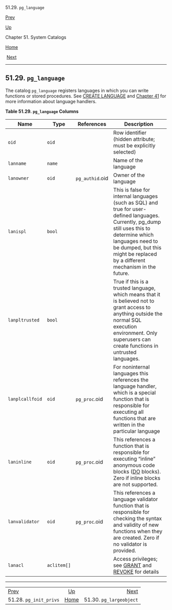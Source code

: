 <div class="navheader" data-xmlns="http://www.w3.org/TR/xhtml1/transitional">

51.29. `pg_language`

</div>

[Prev](catalog-pg-init-privs.html "51.28. pg_init_privs") 

[Up](catalogs.html "Chapter 51. System Catalogs")

Chapter 51. System Catalogs

[Home](index.html "PostgreSQL 10.3 Documentation")

 [Next](catalog-pg-largeobject.html "51.30. pg_largeobject")

-----

<div id="CATALOG-PG-LANGUAGE" class="sect1">

<div class="titlepage">

<div>

<div>

## 51.29. `pg_language`

</div>

</div>

</div>

<span id="id-1.10.4.31.2" class="indexterm"></span>

The catalog `pg_language` registers languages in which you can write
functions or stored procedures. See [<span class="refentrytitle">CREATE
LANGUAGE</span>](sql-createlanguage.html "CREATE LANGUAGE") and
[Chapter 41](xplang.html "Chapter 41. Procedural Languages") for more
information about language handlers.

<div id="id-1.10.4.31.4" class="table">

**Table 51.29. `pg_language`
Columns**

<div class="table-contents">

| Name            | Type        | References      | Description                                                                                                                                                                                                                                                                     |
| --------------- | ----------- | --------------- | ------------------------------------------------------------------------------------------------------------------------------------------------------------------------------------------------------------------------------------------------------------------------------- |
| `oid`           | `oid`       |                 | Row identifier (hidden attribute; must be explicitly selected)                                                                                                                                                                                                                  |
| `lanname`       | `name`      |                 | Name of the language                                                                                                                                                                                                                                                            |
| `lanowner`      | `oid`       | `pg_authid`.oid | Owner of the language                                                                                                                                                                                                                                                           |
| `lanispl`       | `bool`      |                 | This is false for internal languages (such as SQL) and true for user-defined languages. Currently, <span class="application">pg\_dump</span> still uses this to determine which languages need to be dumped, but this might be replaced by a different mechanism in the future. |
| `lanpltrusted`  | `bool`      |                 | True if this is a trusted language, which means that it is believed not to grant access to anything outside the normal SQL execution environment. Only superusers can create functions in untrusted languages.                                                                  |
| `lanplcallfoid` | `oid`       | `pg_proc`.oid   | For noninternal languages this references the language handler, which is a special function that is responsible for executing all functions that are written in the particular language                                                                                         |
| `laninline`     | `oid`       | `pg_proc`.oid   | This references a function that is responsible for executing <span class="quote">“<span class="quote">inline</span>”</span> anonymous code blocks ([<span class="refentrytitle">DO</span>](sql-do.html "DO") blocks). Zero if inline blocks are not supported.                  |
| `lanvalidator`  | `oid`       | `pg_proc`.oid   | This references a language validator function that is responsible for checking the syntax and validity of new functions when they are created. Zero if no validator is provided.                                                                                                |
| `lanacl`        | `aclitem[]` |                 | Access privileges; see [<span class="refentrytitle">GRANT</span>](sql-grant.html "GRANT") and [<span class="refentrytitle">REVOKE</span>](sql-revoke.html "REVOKE") for details                                                                                                 |

</div>

</div>

  

</div>

<div class="navfooter">

-----

|                                    |                     |                                     |
| :--------------------------------- | :-----------------: | ----------------------------------: |
| [Prev](catalog-pg-init-privs.html) | [Up](catalogs.html) | [Next](catalog-pg-largeobject.html) |
| 51.28. `pg_init_privs`             | [Home](index.html)  |             51.30. `pg_largeobject` |

</div>
